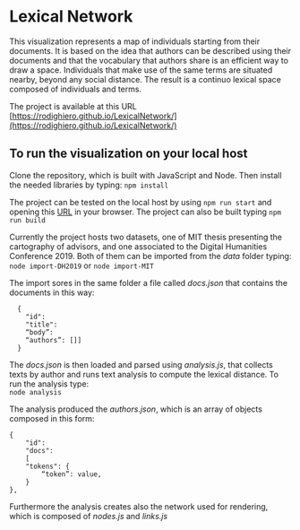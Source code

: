 # Lexical Network

This visualization represents a map of individuals starting from their documents. It is based on the idea that authors can be described using their documents and that the vocabulary that authors share is an efficient way to draw a space. Individuals that make use of the same terms are situated nearby, beyond any social distance. The result is a continuo lexical space composed of individuals and terms.

The project is available at this URL [https://rodighiero.github.io/LexicalNetwork/](https://rodighiero.github.io/LexicalNetwork/)

## To run the visualization on your local host

Clone the repository, which is built with JavaScript and Node. Then install the needed libraries by typing: `npm install`

The project can be tested on the local host by using `npm run start` and opening this [URL](http://localhost:8080) in your browser. The project can also be built typing `npm run build`
  
Currently the project hosts two datasets, one of MIT thesis presenting the cartography of advisors, and one associated to the Digital Humanities Conference 2019. Both of them can be imported from the _data_ folder typing:  
`node import-DH2019` or `node import-MIT`  
  

The import sores in the same folder a file called _docs.json_ that contains the documents in this way:

```
  {
    "id":
    "title":
    “body”: 
    “authors”: []]
  }
```

  
The _docs.json_ is then loaded and parsed using _analysis.js_, that collects texts by author and runs text analysis to compute the lexical distance. To run the analysis type:  
`node analysis`  

The analysis produced the _authors.json_, which is an array of objects composed in this form:
```
{
    "id":  
    "docs":  
    [ 
    "tokens": {
        “token”: value,
    }
},
```

Furthermore the analysis creates also the network used for rendering, which is composed of _nodes.js_ and _links.js_